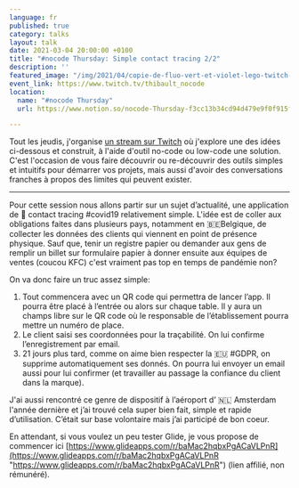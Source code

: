 ```yaml
---
language: fr
published: true
category: talks
layout: talk
date: 2021-03-04 20:00:00 +0100
title: "#nocode Thursday: Simple contact tracing 2/2"
description: ''
featured_image: "/img/2021/04/copie-de-fluo-vert-et-violet-lego-twitch-banniere.png"
event_link: https://www.twitch.tv/thibault_nocode
location:
  name: "#nocode Thursday"
  url: https://www.notion.so/nocode-Thursday-f3cc13b34cd94d479e9f0f915fc637cc

---
```

Tout les jeudis, j'organise [un stream sur Twitch](http://twitch.tv/thibault_nocode) où j'explore une des idées ci-dessous et construit, à l'aide d'outil no-code ou low-code une solution. C'est l'occasion de vous faire découvrir ou re-découvrir des outils simples et intuitifs pour démarrer vos projets, mais aussi d'avoir des conversations franches à propos des limites qui peuvent exister.

***

Pour cette session nous allons partir sur un sujet d’actualité, une application de 🦠 contact tracing #covid19 relativement simple. L'idée est de coller aux obligations faites dans plusieurs pays, notamment en 🇧🇪Belgique, de collecter les données des clients qui viennent en point de présence physique. Sauf que, tenir un registre papier ou demander aux gens de remplir un billet sur formulaire papier à donner ensuite aux équipes de ventes (coucou KFC) c'est vraiment pas top en temps de pandémie non?

On va donc faire un truc assez simple:

1. Tout commencera avec un QR code qui permettra de lancer l’app. Il pourra être placé à l’entrée ou alors sur chaque table. Il y aura un champs libre sur le QR code où le responsable de l’établissement pourra mettre un numéro de place.
2. Le client saisi ses coordonnées pour la traçabilité. On lui confirme l’enregistrement par email.
3. 21 jours plus tard, comme on aime bien respecter la 🇪🇺 #GDPR, on supprime automatiquement ses donnés. On pourra lui envoyer un email aussi pour lui confirmer (et travailler au passage la confiance du client dans la marque).

J'ai aussi rencontré ce genre de dispositif à l’aéroport d’ 🇳🇱 Amsterdam l'année dernière et j’ai trouvé cela super bien fait, simple et rapide d’utilisation. C’était sur base volontaire mais j’ai participé de bon coeur.

En attendant, si vous voulez un peu tester Glide, je vous propose de commencer ici [https://www.glideapps.com/r/baMac2hqbxPgACaVLPnR](https://www.glideapps.com/r/baMac2hqbxPgACaVLPnR "https://www.glideapps.com/r/baMac2hqbxPgACaVLPnR") (lien affilié, non rémunéré).